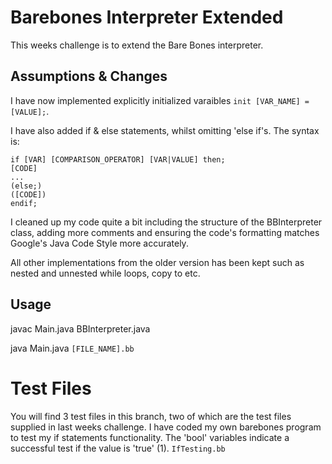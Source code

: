 # Barebones Interpreter Extended
This weeks challenge is to extend the Bare Bones interpreter.

## Assumptions & Changes
I have now implemented explicitly initialized varaibles `init [VAR_NAME] = [VALUE];`.

I have also added if & else statements, whilst omitting 'else if's. The syntax is:
```
if [VAR] [COMPARISON_OPERATOR] [VAR|VALUE] then;
[CODE]
...
(else;)
([CODE])
endif;
```

I cleaned up my code quite a bit including the structure of the BBInterpreter class, adding more comments and ensuring the code's formatting matches Google's Java Code Style more accurately.

All other implementations from the older version has been kept such as nested and unnested while loops, copy to etc.

## Usage
javac Main.java BBInterpreter.java

java Main.java `[FILE_NAME].bb`

# Test Files
You will find 3 test files in this branch, two of which are the test files supplied in last weeks challenge. I have coded my own barebones program to test my if statements functionality. The 'bool' variables indicate a successful test if the value is 'true' (1). `IfTesting.bb`


